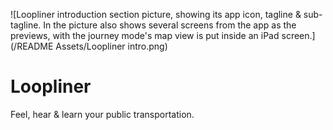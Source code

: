 ![Loopliner introduction section picture, showing its app icon, tagline & sub-tagline. In the picture also shows several screens from the app as the previews, with the journey mode's map view is put inside an iPad screen.](/README Assets/Loopliner intro.png)

# Loopliner
Feel, hear &amp; learn your public transportation.
